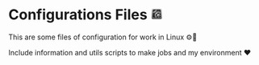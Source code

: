 # Configurations Files ![logo-settings](./documentation/logo.png)

<p>This are some files of configuration for work in Linux ⚙️🐧</p>

<p>Include information and utils scripts to make jobs and my environment ❤️</p>
